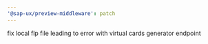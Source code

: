 ```yaml
---
'@sap-ux/preview-middleware': patch
---
```


fix local flp file leading to error with virtual cards generator endpoint
